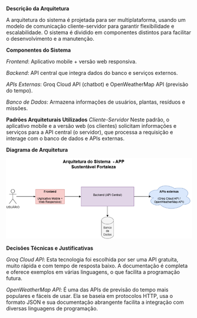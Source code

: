 **Descrição da Arquitetura**

A arquitetura do sistema é projetada para ser multiplataforma, usando um modelo de comunicação cliente-servidor para garantir flexibilidade e escalabilidade. O sistema é dividido em componentes distintos para facilitar o desenvolvimento e a manutenção.

**Componentes do Sistema**

*Frontend*: Aplicativo mobile + versão web responsiva.

*Backend*: API central que integra dados do banco e serviços externos.

*APIs Externas*: Groq Cloud API (chatbot) e OpenWeatherMap API (previsão do tempo).

*Banco de Dados*: Armazena informações de usuários, plantas, resíduos e missões.

**Padrões Arquiteturais Utilizados**
*Cliente-Servidor* Neste padrão, o aplicativo mobile e a versão web (os clientes) solicitam informações e serviços para a API central (o servidor), que processa a requisição e interage com o banco de dados e APIs externas.

**Diagrama de Arquitetura**

![Diagrama de Arquitetura](arquitetura.png)

**Decisões Técnicas e Justificativas**

*Groq Cloud API*: Esta tecnologia foi escolhida por ser uma API gratuita, muito rápida e com tempo de resposta baixo. A documentação é completa e oferece exemplos em várias linguagens, o que facilita a programação futura.

*OpenWeatherMap API*: É uma das APIs de previsão do tempo mais populares e fáceis de usar. Ela se baseia em protocolos HTTP, usa o formato JSON e sua documentação abrangente facilita a integração com diversas linguagens de programação.
